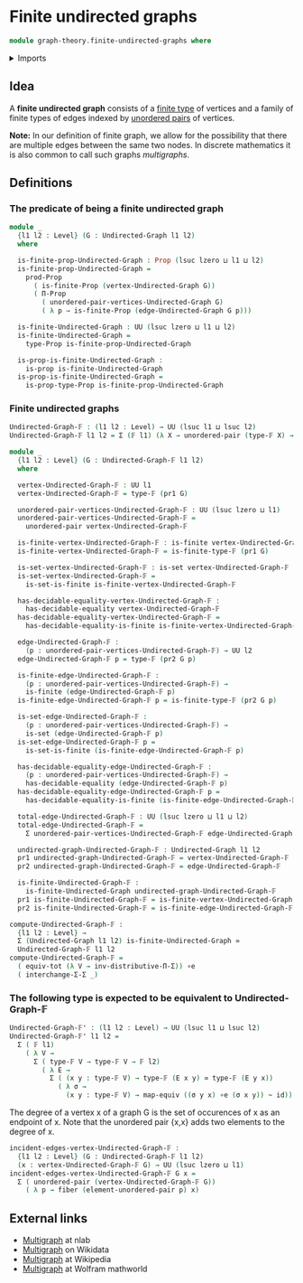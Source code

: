 # Finite undirected graphs

```agda
module graph-theory.finite-undirected-graphs where
```

<details><summary>Imports</summary>

```agda
open import foundation.decidable-equality
open import foundation.dependent-pair-types
open import foundation.equivalences
open import foundation.fibers-of-maps
open import foundation.function-types
open import foundation.functoriality-dependent-pair-types
open import foundation.homotopies
open import foundation.propositions
open import foundation.sets
open import foundation.type-arithmetic-dependent-pair-types
open import foundation.type-theoretic-principle-of-choice
open import foundation.universe-levels
open import foundation.unordered-pairs

open import graph-theory.undirected-graphs

open import univalent-combinatorics.equality-finite-types
open import univalent-combinatorics.finite-types
```

</details>

## Idea

A **finite undirected graph** consists of a
[finite type](univalent-combinatorics.finite-types.md) of vertices and a family
of finite types of edges indexed by
[unordered pairs](foundation.unordered-pairs.md) of vertices.

**Note:** In our definition of finite graph, we allow for the possibility that
there are multiple edges between the same two nodes. In discrete mathematics it
is also common to call such graphs _multigraphs_.

## Definitions

### The predicate of being a finite undirected graph

```agda
module _
  {l1 l2 : Level} (G : Undirected-Graph l1 l2)
  where

  is-finite-prop-Undirected-Graph : Prop (lsuc lzero ⊔ l1 ⊔ l2)
  is-finite-prop-Undirected-Graph =
    prod-Prop
      ( is-finite-Prop (vertex-Undirected-Graph G))
      ( Π-Prop
        ( unordered-pair-vertices-Undirected-Graph G)
        ( λ p → is-finite-Prop (edge-Undirected-Graph G p)))

  is-finite-Undirected-Graph : UU (lsuc lzero ⊔ l1 ⊔ l2)
  is-finite-Undirected-Graph =
    type-Prop is-finite-prop-Undirected-Graph

  is-prop-is-finite-Undirected-Graph :
    is-prop is-finite-Undirected-Graph
  is-prop-is-finite-Undirected-Graph =
    is-prop-type-Prop is-finite-prop-Undirected-Graph
```

### Finite undirected graphs

```agda
Undirected-Graph-𝔽 : (l1 l2 : Level) → UU (lsuc l1 ⊔ lsuc l2)
Undirected-Graph-𝔽 l1 l2 = Σ (𝔽 l1) (λ X → unordered-pair (type-𝔽 X) → 𝔽 l2)

module _
  {l1 l2 : Level} (G : Undirected-Graph-𝔽 l1 l2)
  where

  vertex-Undirected-Graph-𝔽 : UU l1
  vertex-Undirected-Graph-𝔽 = type-𝔽 (pr1 G)

  unordered-pair-vertices-Undirected-Graph-𝔽 : UU (lsuc lzero ⊔ l1)
  unordered-pair-vertices-Undirected-Graph-𝔽 =
    unordered-pair vertex-Undirected-Graph-𝔽

  is-finite-vertex-Undirected-Graph-𝔽 : is-finite vertex-Undirected-Graph-𝔽
  is-finite-vertex-Undirected-Graph-𝔽 = is-finite-type-𝔽 (pr1 G)

  is-set-vertex-Undirected-Graph-𝔽 : is-set vertex-Undirected-Graph-𝔽
  is-set-vertex-Undirected-Graph-𝔽 =
    is-set-is-finite is-finite-vertex-Undirected-Graph-𝔽

  has-decidable-equality-vertex-Undirected-Graph-𝔽 :
    has-decidable-equality vertex-Undirected-Graph-𝔽
  has-decidable-equality-vertex-Undirected-Graph-𝔽 =
    has-decidable-equality-is-finite is-finite-vertex-Undirected-Graph-𝔽

  edge-Undirected-Graph-𝔽 :
    (p : unordered-pair-vertices-Undirected-Graph-𝔽) → UU l2
  edge-Undirected-Graph-𝔽 p = type-𝔽 (pr2 G p)

  is-finite-edge-Undirected-Graph-𝔽 :
    (p : unordered-pair-vertices-Undirected-Graph-𝔽) →
    is-finite (edge-Undirected-Graph-𝔽 p)
  is-finite-edge-Undirected-Graph-𝔽 p = is-finite-type-𝔽 (pr2 G p)

  is-set-edge-Undirected-Graph-𝔽 :
    (p : unordered-pair-vertices-Undirected-Graph-𝔽) →
    is-set (edge-Undirected-Graph-𝔽 p)
  is-set-edge-Undirected-Graph-𝔽 p =
    is-set-is-finite (is-finite-edge-Undirected-Graph-𝔽 p)

  has-decidable-equality-edge-Undirected-Graph-𝔽 :
    (p : unordered-pair-vertices-Undirected-Graph-𝔽) →
    has-decidable-equality (edge-Undirected-Graph-𝔽 p)
  has-decidable-equality-edge-Undirected-Graph-𝔽 p =
    has-decidable-equality-is-finite (is-finite-edge-Undirected-Graph-𝔽 p)

  total-edge-Undirected-Graph-𝔽 : UU (lsuc lzero ⊔ l1 ⊔ l2)
  total-edge-Undirected-Graph-𝔽 =
    Σ unordered-pair-vertices-Undirected-Graph-𝔽 edge-Undirected-Graph-𝔽

  undirected-graph-Undirected-Graph-𝔽 : Undirected-Graph l1 l2
  pr1 undirected-graph-Undirected-Graph-𝔽 = vertex-Undirected-Graph-𝔽
  pr2 undirected-graph-Undirected-Graph-𝔽 = edge-Undirected-Graph-𝔽

  is-finite-Undirected-Graph-𝔽 :
    is-finite-Undirected-Graph undirected-graph-Undirected-Graph-𝔽
  pr1 is-finite-Undirected-Graph-𝔽 = is-finite-vertex-Undirected-Graph-𝔽
  pr2 is-finite-Undirected-Graph-𝔽 = is-finite-edge-Undirected-Graph-𝔽

compute-Undirected-Graph-𝔽 :
  {l1 l2 : Level} →
  Σ (Undirected-Graph l1 l2) is-finite-Undirected-Graph ≃
  Undirected-Graph-𝔽 l1 l2
compute-Undirected-Graph-𝔽 =
  ( equiv-tot (λ V → inv-distributive-Π-Σ)) ∘e
  ( interchange-Σ-Σ _)
```

### The following type is expected to be equivalent to Undirected-Graph-𝔽

```agda
Undirected-Graph-𝔽' : (l1 l2 : Level) → UU (lsuc l1 ⊔ lsuc l2)
Undirected-Graph-𝔽' l1 l2 =
  Σ ( 𝔽 l1)
    ( λ V →
      Σ ( type-𝔽 V → type-𝔽 V → 𝔽 l2)
        ( λ E →
          Σ ( (x y : type-𝔽 V) → type-𝔽 (E x y) ≃ type-𝔽 (E y x))
            ( λ σ →
              (x y : type-𝔽 V) → map-equiv ((σ y x) ∘e (σ x y)) ~ id)))
```

The degree of a vertex x of a graph G is the set of occurences of x as an
endpoint of x. Note that the unordered pair {x,x} adds two elements to the
degree of x.

```agda
incident-edges-vertex-Undirected-Graph-𝔽 :
  {l1 l2 : Level} (G : Undirected-Graph-𝔽 l1 l2)
  (x : vertex-Undirected-Graph-𝔽 G) → UU (lsuc lzero ⊔ l1)
incident-edges-vertex-Undirected-Graph-𝔽 G x =
  Σ ( unordered-pair (vertex-Undirected-Graph-𝔽 G))
    ( λ p → fiber (element-unordered-pair p) x)
```

## External links

- [Multigraph](https://ncatlab.org/nlab/show/multigraph) at nlab
- [Multigraph](https://www.wikidata.org/entity/Q2642629) on Wikidata
- [Multigraph](https://en.wikipedia.org/wiki/Multigraph) at Wikipedia
- [Multigraph](https://mathworld.wolfram.com/Multigraph.html) at Wolfram
  mathworld
